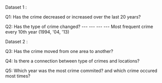 Dataset 1 :

Q1: Has the crime decreased or increased over the last 20 years?

Q2: Has the type of crime changed? --- --- --- --- Most frequent crime every 10th year (1994, '04, '13)

Dataset 2 :

Q3: Has the crime moved from one area to another?

Q4: Is there a connection between type of crimes and locations?

Q5: Which year was the most crime commited? and which crime occured most times?
